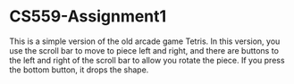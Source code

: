 # CS559-Assignment1

This is a simple version of the old arcade game Tetris. In this version, you use the scroll bar to move to piece left and right, and there are buttons to the left and right of the scroll bar to allow you rotate the piece. If you press the bottom button, it drops the shape. 

